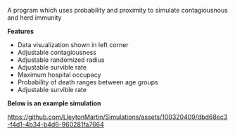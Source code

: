 A program which uses probability and proximity to simulate contagiousnous and herd immunity

**Features**
- Data visualization shown in left corner
- Adjustable contagiousness
- Adjustable randomized radius
- Adjustable survible rate
- Maximum hospital occupacy
- Probability of death ranges between age groups
- Adjustable survible rate

**Below is an example simulation**

https://github.com/LleytonMartin/Simulations/assets/100320409/dbd68ec3-f4d1-4b34-b4d6-960281fa7664

